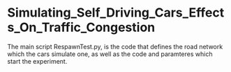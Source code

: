 # Simulating_Self_Driving_Cars_Effects_On_Traffic_Congestion

The main script RespawnTest.py, is the code that defines the road network which the cars simulate one, as well as the code and paramteres which start the experiment.
